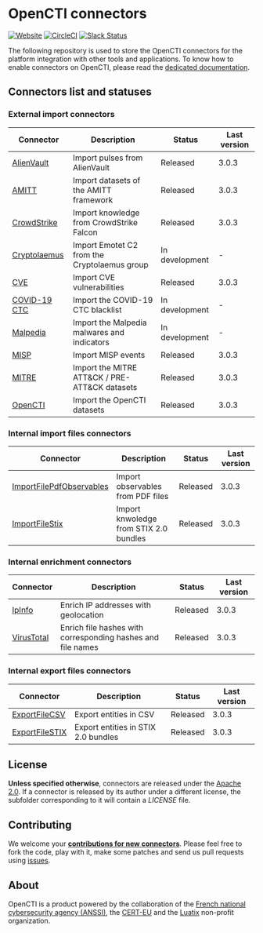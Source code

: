 # OpenCTI connectors

[![Website](https://img.shields.io/badge/website-opencti.io-blue.svg)](https://www.opencti.io)
[![CircleCI](https://circleci.com/gh/OpenCTI-Platform/connectors.svg?style=shield)](https://circleci.com/gh/OpenCTI-Platform/connectors/tree/master)
[![Slack Status](https://slack.luatix.org/badge.svg)](https://slack.luatix.org)

The following repository is used to store the OpenCTI connectors for the platform integration with other tools and applications. To know how to enable connectors on OpenCTI, please read the [dedicated documentation](https://opencti-platform.github.io/docs/installation/connectors).

## Connectors list and statuses

### External import connectors 

| Connector                               | Description                                   | Status                    | Last version                    |
| ----------------------------------------|-----------------------------------------------|---------------------------|---------------------------------|
| [AlienVault](alienvault)                | Import pulses from AlienVault                 | Released          | 3.0.3                           |
| [AMITT](amitt)                          | Import datasets of the AMITT framework        | Released          | 3.0.3                           |
| [CrowdStrike](crowdstrike)              | Import knowledge from CrowdStrike Falcon      | Released          | 3.0.3                           |
| [Cryptolaemus](cryptolaemus)            | Import Emotet C2 from the Cryptolaemus group  | In development    | -                               |
| [CVE](cve)                              | Import CVE vulnerabilities                    | Released          | 3.0.3                           |
| [COVID-19 CTC](cyber-threat-coalition)  | Import the COVID-19 CTC blacklist             | In development    | -                               |
| [Malpedia](malpedia)                    | Import the Malpedia malwares and indicators   | In development    | -                               |
| [MISP](misp)                            | Import MISP events                            | Released          | 3.0.3                           |
| [MITRE](mitre)                          | Import the MITRE ATT&CK / PRE-ATT&CK datasets | Released          | 3.0.3                           |
| [OpenCTI](opencti)                      | Import the OpenCTI datasets                   | Released          | 3.0.3                           |

### Internal import files connectors

| Connector                                               | Description                                   | Status                    | Last version                    |
| --------------------------------------------------------|-----------------------------------------------|---------------------------|---------------------------------|
| [ImportFilePdfObservables](import-file-pdf-observables) | Import observables from PDF files             | Released          | 3.0.3                           |
| [ImportFileStix](import-file-stix)                      | Import knwoledge from STIX 2.0 bundles        | Released          | 3.0.3                           |

### Internal enrichment connectors

| Connector                         | Description                                                 | Status                    | Last version                    |
| ----------------------------------|-------------------------------------------------------------|---------------------------|---------------------------------|
| [IpInfo](ipinfo)                  | Enrich IP addresses with geolocation                        | Released          | 3.0.3                           |
| [VirusTotal](virustotal)          | Enrich file hashes with corresponding hashes and file names | Released          | 3.0.3                           |

### Internal export files connectors

| Connector                                | Description                                   | Status                    | Last version                    |
| -----------------------------------------|-----------------------------------------------|---------------------------|---------------------------------|
| [ExportFileCSV](export-file-csv)         | Export entities in CSV                        | Released          | 3.0.3                           |
| [ExportFileSTIX](export-file-stix)       | Export entities in STIX 2.0 bundles           | Released          | 3.0.3                           |

## License

**Unless specified otherwise**, connectors are released under the [Apache 2.0](https://github.com/OpenCTI-Platform/connectors/blob/master/LICENSE). If a connector is released by its author under a different license, the subfolder corresponding to it will contain a *LICENSE* file.

## Contributing

We welcome your **[contributions for new connectors](https://opencti-platform.github.io/docs/development/connectors)**. Please feel free to fork the code, play with it, make some patches and send us pull requests using [issues](https://github.com/OpenCTI-Platform/connectors/issues).

## About

OpenCTI is a product powered by the collaboration of the [French national cybersecurity agency (ANSSI)](https://ssi.gouv.fr), the [CERT-EU](https://cert.europa.eu) and the [Luatix](https://www.luatix.org) non-profit organization.